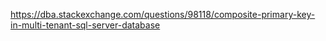 https://dba.stackexchange.com/questions/98118/composite-primary-key-in-multi-tenant-sql-server-database